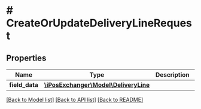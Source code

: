 # # CreateOrUpdateDeliveryLineRequest

## Properties

Name | Type | Description | Notes
------------ | ------------- | ------------- | -------------
**field_data** | [**\iPosExchanger\Model\DeliveryLine**](DeliveryLine.md) |  | [optional]

[[Back to Model list]](../../README.md#models) [[Back to API list]](../../README.md#endpoints) [[Back to README]](../../README.md)
